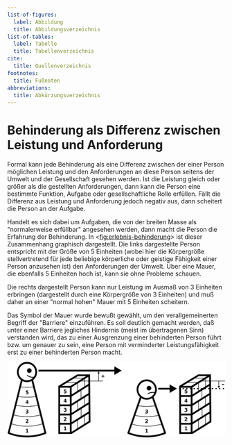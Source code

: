 ```yaml
---
list-of-figures:
  label: Abbildung
  title: Abbildungsverzeichnis
list-of-tables:
  label: Tabelle
  title: Tabellenverzeichnis
cite:
  title: Quellenverzeichnis
footnotes:
  title: Fußnoten
abbreviations:
  title: Abkürzungsverzeichnis
---
```


# Behinderung als Differenz zwischen Leistung und Anforderung

Formal kann jede Behinderung als eine Differenz zwischen der einer Person möglichen Leistung und den Anforderungen an diese Person seitens der Umwelt und der Gesellschaft gesehen werden.
Ist die Leistung gleich oder größer als die gestellten Anforderungen, dann kann die Person eine bestimmte Funktion, Aufgabe oder gesellschaftliche Rolle erfüllen.
Fällt die Differenz aus Leistung und Anforderung jedoch negativ aus, dann scheitert die Person an der Aufgabe.

Handelt es sich dabei um Aufgaben, die von der breiten Masse als "normalerweise erfüllbar" angesehen werden, dann macht die Person die Erfahrung der Behinderung.
In <<fig:erlebnis-behinderung>> ist dieser Zusammenhang graphisch dargestellt.
Die links dargestellte Person entspricht mit der Größe von 5 Einheiten (wobei hier die Körpergröße stellvertretend für jede beliebige körperliche oder geistige Fähigkeit einer Person anzusehen ist) den Anforderungen der Umwelt.
Über eine Mauer, die ebenfalls 5 Einheiten hoch ist, kann sie ohne Probleme schauen.

Die rechts dargestellt Person kann nur Leistung im Ausmaß von 3 Einheiten erbringen (dargestellt durch eine Körpergröße von 3 Einheiten) und muß daher an einer "normal hohen" Mauer mit 5 Einheiten scheitern.

Das Symbol der Mauer wurde bewußt gewählt, um den verallgemeinerten Begriff der "Barriere" einzuführen.
Es soll deutlich gemacht werden, daß unter einer Barriere jegliches Hindernis (meist im übertragenen Sinn) verstanden wird, das zu einer Ausgrenzung einer behinderten Person führt bzw. um genauer zu sein, eine Person mit verminderter Leistungsfähigkeit erst zu einer behinderten Person macht.

![Behinderung wird dann erlebt, wenn die eigene Leistung geringer ist, als die von der Umgebung bzw. Gesellschaft gestellte Aufgabe.](./pics/03/behinderung-leistung-umgebung.svg "erlebnis-behinderung#Behinderung wird dann erlebt, wenn die eigene Leistung geringer ist, als die von der Umgebung bzw. Gesellschaft gestellte Aufgabe [@zagler:2008].")